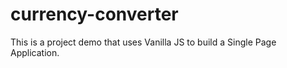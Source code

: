 # currency-converter
This is a project demo that uses Vanilla JS to build a Single Page Application.
